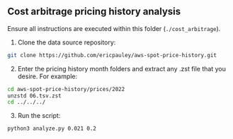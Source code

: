 ## Cost arbitrage pricing history analysis

Ensure all instructions are executed within this folder (`./cost_arbitrage`). 

1. Clone the data source repository:
```bash
git clone https://github.com/ericpauley/aws-spot-price-history.git
```

2. Enter the pricing history month folders and extract any .zst file that you desire. For example:
```bash
cd aws-spot-price-history/prices/2022
unzstd 06.tsv.zst
cd ../../../
```

3. Run the script:
```bash
python3 analyze.py 0.021 0.2
```